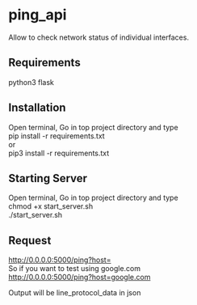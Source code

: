 # ping_api
Allow to check network status of individual interfaces.

## Requirements
python3
flask

## Installation
Open terminal, Go in top project directory and type  
pip install -r requirements.txt  
or  
pip3 install -r requirements.txt  

## Starting Server
Open terminal, Go in top project directory and type  
chmod +x start_server.sh  
./start_server.sh

## Request
http://0.0.0.0:5000/ping?host=<host name>  
So if you want to test using google.com  
http://0.0.0.0:5000/ping?host=google.com  

Output will be line_protocol_data in json

